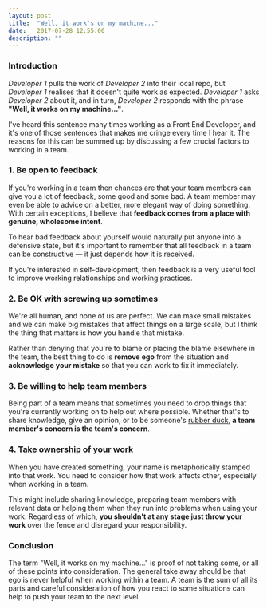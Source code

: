 ```yaml
---
layout: post
title:  "Well, it work's on my machine..."
date:   2017-07-28 12:55:00
description: ""
---
```


### Introduction

*Developer 1* pulls the work of *Developer 2* into their local repo, but *Developer 1* realises that it doesn't quite work as expected. *Developer 1* asks *Developer 2* about it, and in turn, *Developer 2* responds with the phrase **"Well, it works on my machine..."**.

I've heard this sentence many times working as a Front End Developer, and it's one of those sentences that makes me cringe every time I hear it. The reasons for this can be summed up by discussing a few crucial factors to working in a team.


### 1. Be open to feedback

If you're working in a team then chances are that your team members can give you a lot of feedback, some good and some bad. A team member may even be able to advice on a better, more elegant way of doing something. With certain exceptions, I believe that **feedback comes from a place with genuine, wholesome intent**.

To hear bad feedback about yourself would naturally put anyone into a defensive state, but it's important to remember that all feedback in a team can be constructive — it just depends how it is received.

If you're interested in self-development, then feedback is a very useful tool to improve working relationships and working practices.

### 2. Be OK with screwing up sometimes

We're all human, and none of us are perfect. We can make small mistakes and we can make big mistakes that affect things on a large scale, but I think the thing that matters is how you handle that mistake.

Rather than denying that you're to blame or placing the blame elsewhere in the team, the best thing to do is **remove ego** from the situation and **acknowledge your mistake** so that you can work to fix it immediately.

### 3. Be willing to help team members

Being part of a team means that sometimes you need to drop things that you're currently working on to help out where possible. Whether that's to share knowledge, give an opinion, or to be someone's [rubber duck](https://en.wikipedia.org/wiki/Rubber_duck_debugging), **a team member's concern is the team's concern**.

### 4. Take ownership of your work

When you have created something, your name is metaphorically stamped into that work. You need to consider how that work affects other, especially when working in a team.

This might include sharing knowledge, preparing team members with relevant data or helping them when they run into problems when using your work. Regardless of which, **you shouldn't at any stage just throw your work** over the fence and disregard your responsibility.

### Conclusion

The term "Well, it works on my machine..." is proof of not taking some, or all of these points into consideration. The general take away should be that ego is never helpful when working within a team. A team is the sum of all its parts and careful consideration of how you react to some situations can help to push your team to the next level.
